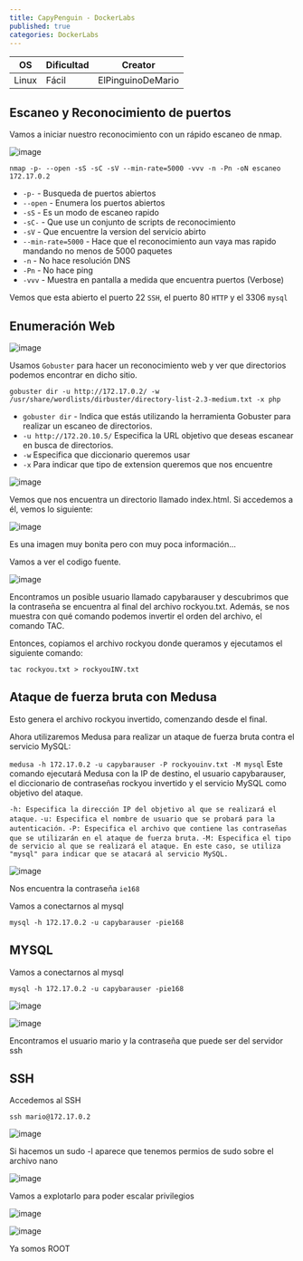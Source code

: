 ```yaml
---
title: CapyPenguin - DockerLabs
published: true
categories: DockerLabs
---
```


 
| OS     | Dificultad  | Creator           |
| ------ | ----------- | -------------     | 
| Linux  | Fácil       | ElPinguinoDeMario | 


## Escaneo y Reconocimiento de puertos

Vamos a iniciar nuestro reconocimiento con un rápido escaneo de nmap.

![image](https://github.com/romabri/romabri.github.io/assets/51706860/b3fb40f7-4311-492a-b098-ad9f583ddc5e)


`nmap -p- --open -sS -sC -sV --min-rate=5000 -vvv -n -Pn -oN escaneo 172.17.0.2`
- `-p-` - Busqueda de puertos abiertos
- `--open` - Enumera los puertos abiertos
- `-sS` - Es un modo de escaneo rapido
- `-sC-` - Que use un conjunto de scripts de reconocimiento
- `-sV` - Que encuentre la version del servicio abirto
- `--min-rate=5000` - Hace que el reconocimiento aun vaya mas rapido mandando no menos de 5000 paquetes
- `-n` - No hace resolución DNS
- `-Pn` - No hace ping
- `-vvv` - Muestra en pantalla a medida que encuentra puertos (Verbose)

Vemos que esta abierto el puerto 22 `SSH`, el puerto 80 `HTTP` y el 3306 `mysql`

## Enumeración Web

![image](https://github.com/romabri/romabri.github.io/assets/51706860/40c67357-8381-444d-ada8-ba1580b65c92)


Usamos `Gobuster` para hacer un reconocimiento web y ver que directorios podemos encontrar en dicho sitio.

`gobuster dir -u http://172.17.0.2/ -w /usr/share/wordlists/dirbuster/directory-list-2.3-medium.txt -x php`
- `gobuster dir` - Indica que estás utilizando la herramienta Gobuster para realizar un escaneo de directorios.
- `-u http://172.20.10.5/` Especifica la URL objetivo que deseas escanear en busca de directorios.
- `-w` Especifica que diccionario queremos usar
- `-x` Para indicar que tipo de extension queremos que nos encuentre

![image](https://github.com/romabri/romabri.github.io/assets/51706860/05fddaae-1c42-47a3-a8d3-9c1c9eb13487)


Vemos que nos encuentra un directorio llamado index.html. Si accedemos a él, vemos lo siguiente:

![image](https://github.com/romabri/romabri.github.io/assets/51706860/6edfc822-0829-4802-8ff8-345f70217062)


Es una imagen muy bonita pero con muy poca información...

Vamos a ver el codigo fuente.

![image](https://github.com/romabri/romabri.github.io/assets/51706860/b82a502d-2d87-4789-9eef-bc4a18bc951d)

Encontramos un posible usuario llamado capybarauser y descubrimos que la contraseña se encuentra al final del archivo rockyou.txt. Además, se nos muestra con qué comando podemos invertir el orden del archivo, el comando TAC.

Entonces, copiamos el archivo rockyou donde queramos y ejecutamos el siguiente comando:

`tac rockyou.txt > rockyouINV.txt`


## Ataque de fuerza bruta con Medusa

Esto genera el archivo rockyou invertido, comenzando desde el final.

Ahora utilizaremos Medusa para realizar un ataque de fuerza bruta contra el servicio MySQL:

`medusa -h 172.17.0.2 -u capybarauser -P rockyouinv.txt -M mysql`
Este comando ejecutará Medusa con la IP de destino, el usuario capybarauser, el diccionario de contraseñas rockyou invertido y el servicio MySQL como objetivo del ataque.

`-h: Especifica la dirección IP del objetivo al que se realizará el ataque.`
`-u: Especifica el nombre de usuario que se probará para la autenticación.`
`-P: Especifica el archivo que contiene las contraseñas que se utilizarán en el ataque de fuerza bruta.`
`-M: Especifica el tipo de servicio al que se realizará el ataque. En este caso, se utiliza "mysql" para indicar que se atacará al servicio MySQL.`

![image](https://github.com/romabri/romabri.github.io/assets/51706860/14f9ebd8-ddcb-4ffa-a630-e6421be72239)

Nos encuentra la contraseña `ie168`

Vamos a conectarnos al mysql

`mysql -h 172.17.0.2 -u capybarauser -pie168`

## MYSQL

Vamos a conectarnos al mysql

`mysql -h 172.17.0.2 -u capybarauser -pie168`

![image](https://github.com/romabri/romabri.github.io/assets/51706860/3861d576-1615-4055-bd69-0afcee9fad4f)

![image](https://github.com/romabri/romabri.github.io/assets/51706860/5937b872-76cd-4388-a94d-85678bfd6d42)

Encontramos el usuario mario y la contraseña que puede ser del servidor ssh

## SSH

Accedemos al SSH

`ssh mario@172.17.0.2`

![image](https://github.com/romabri/romabri.github.io/assets/51706860/9837fa0b-fa53-402a-b6e2-58c9b3f43247)

Si hacemos un sudo -l aparece que tenemos permios de sudo sobre el archivo nano

![image](https://github.com/romabri/romabri.github.io/assets/51706860/278d49f8-d43d-48d6-b8b7-835382825020)

Vamos a explotarlo para poder escalar privilegios

![image](https://github.com/romabri/romabri.github.io/assets/51706860/16ef6906-0cec-41d9-a697-6127bbb3dd1f)

![image](https://github.com/romabri/romabri.github.io/assets/51706860/bc701371-82f6-451d-83c0-6af97bce926c)

Ya somos ROOT














